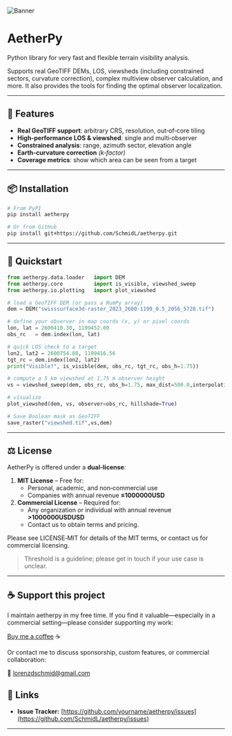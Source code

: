 ![Banner](assets/banner.png)

# AetherPy

Python library for very fast and flexible terrain visibility analysis.

Supports real GeoTIFF DEMs, LOS, viewsheds (including constrained sectors, curvature correction), complex multiview observer calculation, and more. It also provides the tools for finding the optimal observer localization.

---

## 🚀 Features

- **Real GeoTIFF support**: arbitrary CRS, resolution, out‑of‑core tiling
- **High‑performance LOS & viewshed**: single and multi‑observer 
- **Constrained analysis**: range, azimuth sector, elevation angle
- **Earth‑curvature correction** *(k‑factor)*
- **Coverage metrics**: show which area can be seen from a target

---

## 📦 Installation

```bash
# From PyPI
pip install aetherpy

# Or from GitHub
pip install git+https://github.com/SchmidL/aetherpy.git

```

---

## 📝 Quickstart

```python
from aetherpy.data.loader   import DEM
from aetherpy.core          import is_visible, viewshed_sweep
from aetherpy.io.plotting   import plot_viewshed

# load a GeoTIFF DEM (or pass a NumPy array)
dem = DEM("swisssurface3d-raster_2023_2600-1199_0.5_2056_5728.tif") 

# define your observer in map coords (x, y) or pixel coords
lon, lat = 2600410.30, 1199452.00            
obs_rc   = dem.index(lon, lat) 

# quick LOS check to a target
lon2, lat2 = 2600754.88, 1199416.56
tgt_rc = dem.index(lon2, lat2)
print("Visible?", is_visible(dem, obs_rc, tgt_rc, obs_h=1.75))

# compute a 5 km viewshed at 1.75 m observer height
vs = viewshed_sweep(dem, obs_rc, obs_h=1.75, max_dist=500.0,interpolation="bilinear")

# visualize
plot_viewshed(dem, vs, observer=obs_rc, hillshade=True) 

# Save Boolean mask as GeoTIFF
save_raster("viewshed.tif",vs,dem)
```

---

## ⚖️ License

AetherPy is offered under a **dual‑license**:

1. **MIT License** – Free for:
    - Personal, academic, and non‑commercial use
    - Companies with annual revenue **≤1000000USD**
2. **Commercial License** – Required for:
    - Any organization or individual with annual revenue **>1000000USDUSD**
    - Contact us to obtain terms and pricing.

Please see LICENSE‑MIT for details of the MIT terms, or contact us for commercial licensing.

> Threshold is a guideline; please get in touch if your use case is unclear.
> 

---

## ☕ Support this project

I maintain aetherpy in my free time. If you find it valuable—especially in a commercial setting—please consider supporting my work:

[Buy me a coffee](https://www.buymeacoffee.com/schmidl) ☕

Or contact me to discuss sponsorship, custom features, or commercial collaboration:

📧 [lorenzdschmid@gmail.com](mailto:lorenzdschmid@gmail.com)

<!-- ---

## 📚 Contributing

Contributions, bug reports, and feature requests are very welcome!

Please read [CONTRIBUTING.md](https://www.notion.so/digitalearth/CONTRIBUTING.md) for details on our code of conduct and development workflow.

--- -->

## 🔗 Links

<!-- - **Homepage & Source:** [https://github.com/yourname/aetherpy](https://github.com/SchmidL/aetherpy) -->
<!-- - **Documentation:** [https://yourname.github.io/aetherpy](https://SchmidL.github.io/aetherpy) -->
- **Issue Tracker:** [https://github.com/yourname/aetherpy/issues](https://github.com/SchmidL/aetherpy/issues)

---